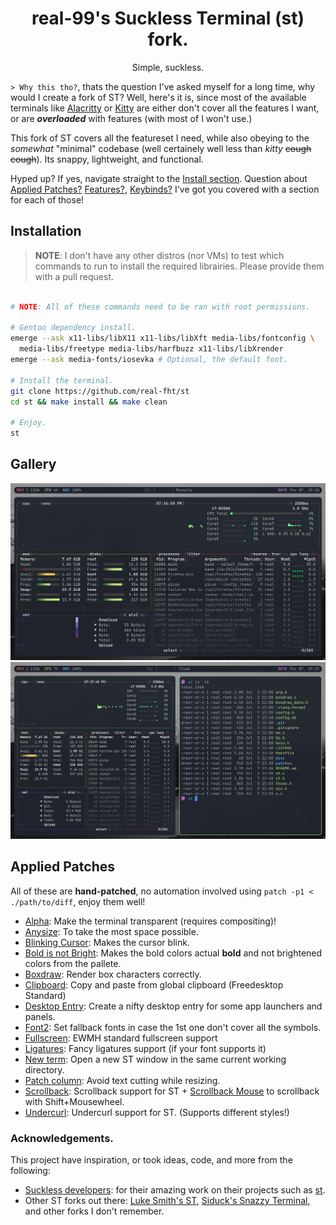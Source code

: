 <h1 align=center>real-99's Suckless Terminal (st) fork.</h1>
<p align=center>Simple, suckless.</p>

`> Why this tho?`, thats the question I've asked myself for a long time, why would I create a fork of ST? Well, here's it is, since most of the available terminals like [Alacritty](https://github.com/alacritty/alacritty) or [Kitty](https://github.com/kovidgoyal/kitty) are either don't cover all the features I want, or are ***overloaded*** with features (with most of I won't use.)

This fork of ST covers all the featureset I need, while also obeying to the *somewhat* "minimal" codebase (well certainely well less than *kitty* ~~cough cough~~). Its snappy, lightweight, and functional.

Hyped up? If yes, navigate straight to the [Install section](#installation). Question about [Applied Patches?](#applied-patches) [Features?](#features), [Keybinds?](#keybinds) I've got you covered with a section for each of those!

## Installation

> **NOTE**: I don't have any other distros (nor VMs) to test which commands to run to install the required librairies. Please provide them with a pull request.

```sh

# NOTE: All of these commands need to be ran with root permissions.

# Gentoo dependency install.
emerge --ask x11-libs/libX11 x11-libs/libXft media-libs/fontconfig \
  media-libs/freetype media-libs/harfbuzz x11-libs/libXrender
emerge --ask media-fonts/iosevka # Optional, the default font.

# Install the terminal.
git clone https://github.com/real-fht/st
cd st && make install && make clean

# Enjoy.
st
```

## Gallery

<img title="Screenshot 1" alt="Screenshot 1" src="/img/st1.png">
<img title="Screenshot 2" alt="Screenshot 2" src="/img/st2.png">

## Applied Patches

All of these are **hand-patched**, no automation involved using `patch -p1 < ./path/to/diff`, enjoy them well!

- [Alpha](https://suckless.org/patches/alpha/): Make the terminal transparent (requires compositing)!
- [Anysize](https://st.suckless.org/patches/anysize/): To take the most space possible.
- [Blinking Cursor](https://st.suckless.org/patches/blinking_cursor/): Makes the cursor blink.
- [Bold is not Bright](https://st.suckless.org/patches/bold-is-not-bright/): Makes the bold colors actual **bold** and not brightened colors from the pallete.
- [Boxdraw](https://st.suckless.org/patches/boxdraw): Render box characters correctly.
- [Clipboard](https://st.suckless.org/patches/clipboard/): Copy and paste from global clipboard (Freedesktop Standard)
- [Desktop Entry](https://st.suckless.org/patches/desktopentry/): Create a nifty desktop entry for some app launchers and panels.
- [Font2](https://st.suckless.org/patches/font2/): Set fallback fonts in case the 1st one don't cover all the symbols.
- [Fullscreen](https://st.suckless.org/patches/fullscreen/): EWMH standard fullscreen support
- [Ligatures](https://st.suckless.org/patches/ligatures/): Fancy ligatures support (if your font supports it)
- [New term](https://st.suckless.org/patches/newterm/): Open a new ST window in the same current working directory.
- [Patch column](https://github.com/nimaipatel/st/blob/master/patches/7672445bab01cb4e861651dc540566ac22e25812.diff): Avoid text cutting while resizing.
- [Scrollback](https://st.suckless.org/patches/scrollback/): Scrollback support for ST + [Scrollback Mouse](https://st.suckless.org/patches/scrollback/st-scrollback-mouse-20220127-2c5edf2.diff) to scrollback with Shift+Mousewheel.
- [Undercurl](https://st.suckless.org/patches/undercurl/): Undercurl support for ST. (Supports different styles!)

### Acknowledgements.

This project have inspiration, or took ideas, code, and more from the following:

- [Suckless developers](https://suckless.org): for their amazing work on their projects such as [st](https://st.suckless.org).
- Other ST forks out there: [Luke Smith's ST](https://github.com/lukesmithxyz/st), [Siduck's Snazzy Terminal](https://github.com/siduck/st/), and other forks I don't remember.
